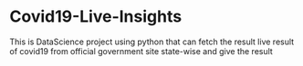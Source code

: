# Covid19-Live-Insights
This is DataScience project using python that can fetch the result live result of covid19 from official government site state-wise and give the result
